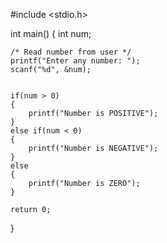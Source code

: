 #include <stdio.h>

int main()
{
    int num;
    
    /* Read number from user */
    printf("Enter any number: ");
    scanf("%d", &num);
    

    if(num > 0)
    {
        printf("Number is POSITIVE");
    }
    else if(num < 0)
    {
        printf("Number is NEGATIVE");
    }
    else
    {
        printf("Number is ZERO");
    }

    return 0;
} 




  
